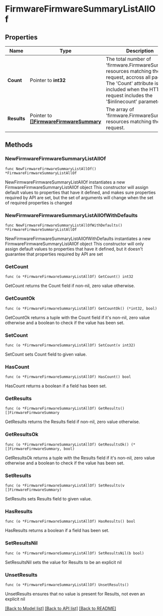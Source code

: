 # FirmwareFirmwareSummaryListAllOf

## Properties

Name | Type | Description | Notes
------------ | ------------- | ------------- | -------------
**Count** | Pointer to **int32** | The total number of &#39;firmware.FirmwareSummary&#39; resources matching the request, accross all pages. The &#39;Count&#39; attribute is included when the HTTP GET request includes the &#39;$inlinecount&#39; parameter. | [optional] 
**Results** | Pointer to [**[]FirmwareFirmwareSummary**](firmware.FirmwareSummary.md) | The array of &#39;firmware.FirmwareSummary&#39; resources matching the request. | [optional] 

## Methods

### NewFirmwareFirmwareSummaryListAllOf

`func NewFirmwareFirmwareSummaryListAllOf() *FirmwareFirmwareSummaryListAllOf`

NewFirmwareFirmwareSummaryListAllOf instantiates a new FirmwareFirmwareSummaryListAllOf object
This constructor will assign default values to properties that have it defined,
and makes sure properties required by API are set, but the set of arguments
will change when the set of required properties is changed

### NewFirmwareFirmwareSummaryListAllOfWithDefaults

`func NewFirmwareFirmwareSummaryListAllOfWithDefaults() *FirmwareFirmwareSummaryListAllOf`

NewFirmwareFirmwareSummaryListAllOfWithDefaults instantiates a new FirmwareFirmwareSummaryListAllOf object
This constructor will only assign default values to properties that have it defined,
but it doesn't guarantee that properties required by API are set

### GetCount

`func (o *FirmwareFirmwareSummaryListAllOf) GetCount() int32`

GetCount returns the Count field if non-nil, zero value otherwise.

### GetCountOk

`func (o *FirmwareFirmwareSummaryListAllOf) GetCountOk() (*int32, bool)`

GetCountOk returns a tuple with the Count field if it's non-nil, zero value otherwise
and a boolean to check if the value has been set.

### SetCount

`func (o *FirmwareFirmwareSummaryListAllOf) SetCount(v int32)`

SetCount sets Count field to given value.

### HasCount

`func (o *FirmwareFirmwareSummaryListAllOf) HasCount() bool`

HasCount returns a boolean if a field has been set.

### GetResults

`func (o *FirmwareFirmwareSummaryListAllOf) GetResults() []FirmwareFirmwareSummary`

GetResults returns the Results field if non-nil, zero value otherwise.

### GetResultsOk

`func (o *FirmwareFirmwareSummaryListAllOf) GetResultsOk() (*[]FirmwareFirmwareSummary, bool)`

GetResultsOk returns a tuple with the Results field if it's non-nil, zero value otherwise
and a boolean to check if the value has been set.

### SetResults

`func (o *FirmwareFirmwareSummaryListAllOf) SetResults(v []FirmwareFirmwareSummary)`

SetResults sets Results field to given value.

### HasResults

`func (o *FirmwareFirmwareSummaryListAllOf) HasResults() bool`

HasResults returns a boolean if a field has been set.

### SetResultsNil

`func (o *FirmwareFirmwareSummaryListAllOf) SetResultsNil(b bool)`

 SetResultsNil sets the value for Results to be an explicit nil

### UnsetResults
`func (o *FirmwareFirmwareSummaryListAllOf) UnsetResults()`

UnsetResults ensures that no value is present for Results, not even an explicit nil

[[Back to Model list]](../README.md#documentation-for-models) [[Back to API list]](../README.md#documentation-for-api-endpoints) [[Back to README]](../README.md)


